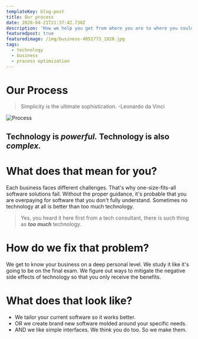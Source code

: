 ```yaml
---
templateKey: blog-post
title: Our process
date: 2020-04-21T21:37:42.738Z
description: 'How we help you get from where you are to where you could be. '
featuredpost: true
featuredimage: /img/business-4051773_1920.jpg
tags:
  - technology
  - business
  - process optimization
---
```

# Our Process

> Simplicity is the ultimate sophistication. -Leonardo da Vinci

![Process](/img/alvaro-reyes-qwwphwip31m-unsplash.jpg "Process")

## Technology is ***powerful.*** Technology is also ***complex.***

# What does that mean for you?

Each business faces different challenges. That's why one-size-fits-all software solutions fail. Without the proper guidance, it's probable that you are overpaying for software that you don't fully understand. Sometimes no technology at all is better than too much technology. 

> Yes, you heard it here first from a tech consultant, there is such thing as ***too much*** technology.

# How do we fix that problem?

We get to know your business on a deep personal level. We study it like it's going to be on the final exam. We figure out ways to mitigate the negative side effects of technology so that you only receive the benefits. 

# What does that look like?

- We tailor your current software so it works better.
- OR we create brand new software molded around your specific needs.
- AND we like simple interfaces. We think you do too. So we make them.
